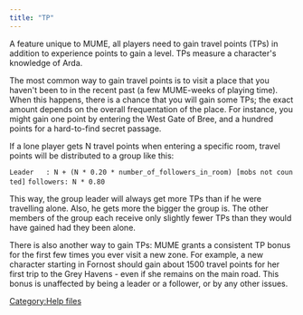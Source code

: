 ```yaml
---
title: "TP"
---
```


A feature unique to MUME, all players need to gain travel points (TPs)
in addition to experience points to gain a level. TPs measure a
character's knowledge of Arda.

The most common way to gain travel points is to visit a place that you
haven't been to in the recent past (a few MUME-weeks of playing time).
When this happens, there is a chance that you will gain some TPs; the
exact amount depends on the overall frequentation of the place. For
instance, you might gain one point by entering the West Gate of Bree,
and a hundred points for a hard-to-find secret passage.

If a lone player gets N travel points when entering a specific room,
travel points will be distributed to a group like this:

`Leader   : N + (N * 0.20 * number_of_followers_in_room) [mobs not counted]`
`followers: N * 0.80`

This way, the group leader will always get more TPs than if he were
travelling alone. Also, he gets more the bigger the group is. The other
members of the group each receive only slightly fewer TPs than they
would have gained had they been alone.

There is also another way to gain TPs: MUME grants a consistent TP bonus
for the first few times you ever visit a new zone. For example, a new
character starting in Fornost should gain about 1500 travel points for
her first trip to the Grey Havens - even if she remains on the main
road. This bonus is unaffected by being a leader or a follower, or by
any other issues.

[Category:Help files](Category:Help_files "wikilink")